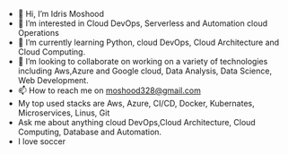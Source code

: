 - 👋 Hi, I’m Idris Moshood
- 👀 I’m interested in Cloud DevOps, Serverless and Automation cloud Operations
- 🌱 I’m currently learning Python, cloud DevOps, Cloud Architecture and Cloud Computing.
- 💞️ I’m looking to collaborate on working on a variety of technologies including Aws,Azure and Google cloud, 
     Data Analysis, Data Science, Web Development.
- 📫 How to reach me on moshood328@gmail.com
-  My top used stacks are Aws, Azure, CI/CD, Docker, Kubernates, Microservices, Linus, Git
-  Ask me about anything cloud DevOps,Cloud Architecture, Cloud Computing, Database and Automation.
-  I love soccer

<!---
olljyde/olljyde is a ✨ special ✨ repository because its `README.md` (this file) appears on your GitHub profile.
You can click the Preview link to take a look at your changes.
--->
